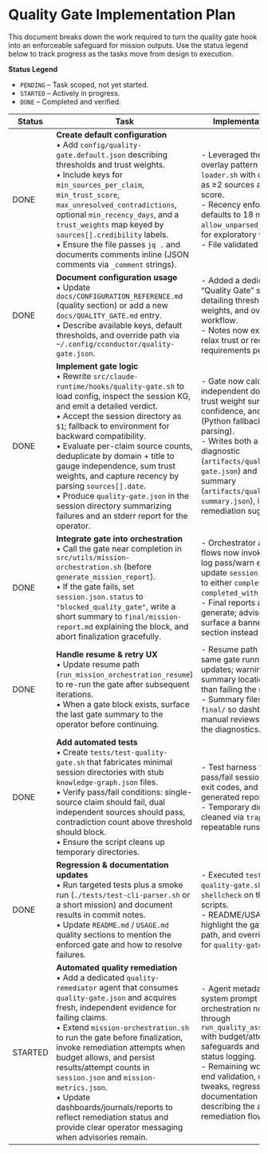 # Quality Gate Implementation Plan

This document breaks down the work required to turn the quality gate hook into an enforceable safeguard for mission outputs. Use the status legend below to track progress as the tasks move from design to execution.

**Status Legend**
- `PENDING` – Task scoped, not yet started.
- `STARTED` – Actively in progress.
- `DONE` – Completed and verified.

| Status  | Task | Implementation Notes |
|---------|------|----------------------|
| DONE | **Create default configuration**<br>• Add `config/quality-gate.default.json` describing thresholds and trust weights.<br>• Include keys for `min_sources_per_claim`, `min_trust_score`, `max_unresolved_contradictions`, optional `min_recency_days`, and a `trust_weights` map keyed by `sources[].credibility` labels.<br>• Ensure the file passes `jq .` and documents comments inline (JSON comments via `_comment` strings). | - Leveraged the existing overlay pattern in `config-loader.sh` with defaults such as ≥2 sources and ≥0.6 trust score.<br>- Recency enforcement defaults to 18 months, with `allow_unparsed_dates` toggle for exploratory work.<br>- File validated via `jq .`. |
| DONE | **Document configuration usage**<br>• Update `docs/CONFIGURATION_REFERENCE.md` (quality section) or add a new `docs/QUALITY_GATE.md` entry.<br>• Describe available keys, default thresholds, and override path via `~/.config/cconductor/quality-gate.json`. | - Added a dedicated “Quality Gate” section detailing thresholds, trust weights, and override workflow.<br>- Notes now explain how to relax trust or recency requirements per mission. |
| DONE | **Implement gate logic**<br>• Rewrite `src/claude-runtime/hooks/quality-gate.sh` to load config, inspect the session KG, and emit a detailed verdict.<br>• Accept the session directory as `$1`; fallback to environment for backward compatibility.<br>• Evaluate per-claim source counts, deduplicate by domain + title to gauge independence, sum trust weights, and capture recency by parsing `sources[].date`.<br>• Produce `quality-gate.json` in the session directory summarizing failures and an stderr report for the operator. | - Gate now calculates independent domain count, trust weight sums, confidence, and recency (Python fallback for date parsing).<br>- Writes both a full diagnostic (`artifacts/quality-gate.json`) and compact summary (`artifacts/quality-gate-summary.json`), including remediation suggestions. |
| DONE | **Integrate gate into orchestration**<br>• Call the gate near completion in `src/utils/mission-orchestration.sh` (before `generate_mission_report`).<br>• If the gate fails, set `session.json.status` to `"blocked_quality_gate"`, write a short summary to `final/mission-report.md` explaining the block, and abort finalization gracefully. | - Orchestrator and resume flows now invoke the hook, log pass/warn events, and update `session.json.status` to either `completed` or `completed_with_advisory`.<br>- Final reports always generate; advisory failures surface a banner and quality section instead of aborting. |
| DONE | **Handle resume & retry UX**<br>• Update resume path (`run_mission_orchestration_resume`) to re-run the gate after subsequent iterations.<br>• When a gate block exists, surface the last gate summary to the operator before continuing. | - Resume path shares the same gate runner and status updates; warnings print the summary location rather than failing the run.<br>- Summary files remain in `final/` so dashboards and manual reviews can pick up the diagnostics. |
| DONE | **Add automated tests**<br>• Create `tests/test-quality-gate.sh` that fabricates minimal session directories with stub `knowledge-graph.json` files.<br>• Verify pass/fail conditions: single-source claim should fail, dual independent sources should pass, contradiction count above threshold should block.<br>• Ensure the script cleans up temporary directories. | - Test harness fabricates pass/fail sessions, asserts exit codes, and validates the generated reports.<br>- Temporary directories are cleaned via `trap` for repeatable runs. |
| DONE | **Regression & documentation updates**<br>• Run targeted tests plus a smoke run (`./tests/test-cli-parser.sh` or a short mission) and document results in commit notes.<br>• Update `README.md` / `USAGE.md` quality sections to mention the enforced gate and how to resolve failures. | - Executed `tests/test-quality-gate.sh` and `shellcheck` on the new scripts.<br>- README/USAGE now highlight the gate, report path, and override workflow for `quality-gate.json`. |
| STARTED | **Automated quality remediation**<br>• Add a dedicated `quality-remediator` agent that consumes `quality-gate.json` and acquires fresh, independent evidence for failing claims.<br>• Extend `mission-orchestration.sh` to run the gate before finalization, invoke remediation attempts when budget allows, and persist results/attempt counts in `session.json` and `mission-metrics.json`.<br>• Update dashboards/journals/reports to reflect remediation status and provide clear operator messaging when advisories remain. | - Agent metadata and system prompt created; orchestration now loops through `run_quality_assurance_cycle` with budget/attempt safeguards and enriched status logging.<br>- Remaining work: end-to-end validation, dashboard UI tweaks, regression tests, and documentation polish describing the automated remediation flow. |
